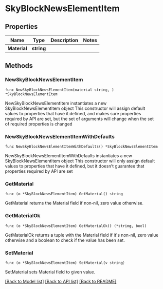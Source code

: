 # SkyBlockNewsElementItem

## Properties

Name | Type | Description | Notes
------------ | ------------- | ------------- | -------------
**Material** | **string** |  | 

## Methods

### NewSkyBlockNewsElementItem

`func NewSkyBlockNewsElementItem(material string, ) *SkyBlockNewsElementItem`

NewSkyBlockNewsElementItem instantiates a new SkyBlockNewsElementItem object
This constructor will assign default values to properties that have it defined,
and makes sure properties required by API are set, but the set of arguments
will change when the set of required properties is changed

### NewSkyBlockNewsElementItemWithDefaults

`func NewSkyBlockNewsElementItemWithDefaults() *SkyBlockNewsElementItem`

NewSkyBlockNewsElementItemWithDefaults instantiates a new SkyBlockNewsElementItem object
This constructor will only assign default values to properties that have it defined,
but it doesn't guarantee that properties required by API are set

### GetMaterial

`func (o *SkyBlockNewsElementItem) GetMaterial() string`

GetMaterial returns the Material field if non-nil, zero value otherwise.

### GetMaterialOk

`func (o *SkyBlockNewsElementItem) GetMaterialOk() (*string, bool)`

GetMaterialOk returns a tuple with the Material field if it's non-nil, zero value otherwise
and a boolean to check if the value has been set.

### SetMaterial

`func (o *SkyBlockNewsElementItem) SetMaterial(v string)`

SetMaterial sets Material field to given value.



[[Back to Model list]](../README.md#documentation-for-models) [[Back to API list]](../README.md#documentation-for-api-endpoints) [[Back to README]](../README.md)


